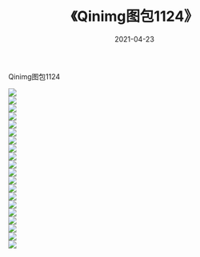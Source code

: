 ﻿---
layout: post
title:  《Qinimg图包1124》
date:   2021-04-23
img: http://imgx.orgx.ga/Qinimg图包/Qinimg图包1124/000.jpg
categories: [美女, 清纯, 唯美]
---

Qinimg图包1124

 ![](http://imgx.orgx.ga/Qinimg图包/Qinimg图包1124/001.jpg) <br>![](http://imgx.orgx.ga/Qinimg图包/Qinimg图包1124/002.jpg) <br>![](http://imgx.orgx.ga/Qinimg图包/Qinimg图包1124/003.jpg) <br>![](http://imgx.orgx.ga/Qinimg图包/Qinimg图包1124/004.jpg) <br>![](http://imgx.orgx.ga/Qinimg图包/Qinimg图包1124/005.jpg) <br>![](http://imgx.orgx.ga/Qinimg图包/Qinimg图包1124/006.jpg) <br>![](http://imgx.orgx.ga/Qinimg图包/Qinimg图包1124/007.jpg) <br>![](http://imgx.orgx.ga/Qinimg图包/Qinimg图包1124/008.jpg) <br>![](http://imgx.orgx.ga/Qinimg图包/Qinimg图包1124/009.jpg) <br>![](http://imgx.orgx.ga/Qinimg图包/Qinimg图包1124/010.jpg) <br>![](http://imgx.orgx.ga/Qinimg图包/Qinimg图包1124/011.jpg) <br>![](http://imgx.orgx.ga/Qinimg图包/Qinimg图包1124/012.jpg) <br>![](http://imgx.orgx.ga/Qinimg图包/Qinimg图包1124/013.jpg) <br>![](http://imgx.orgx.ga/Qinimg图包/Qinimg图包1124/014.jpg) <br>![](http://imgx.orgx.ga/Qinimg图包/Qinimg图包1124/015.jpg) <br>![](http://imgx.orgx.ga/Qinimg图包/Qinimg图包1124/016.jpg) <br>![](http://imgx.orgx.ga/Qinimg图包/Qinimg图包1124/017.jpg) <br>![](http://imgx.orgx.ga/Qinimg图包/Qinimg图包1124/018.jpg) <br>![](http://imgx.orgx.ga/Qinimg图包/Qinimg图包1124/019.jpg) <br>![](http://imgx.orgx.ga/Qinimg图包/Qinimg图包1124/020.jpg) <br>